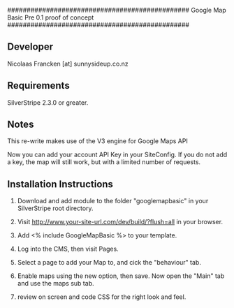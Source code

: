 ###############################################
Google Map Basic
Pre 0.1 proof of concept
###############################################

Developer
-----------------------------------------------
Nicolaas Francken [at] sunnysideup.co.nz

Requirements
-----------------------------------------------
SilverStripe 2.3.0 or greater.

Notes
-----------------------------------------------
This re-write makes use of the V3 engine for Google Maps API

Now you can add your account API Key in your SiteConfig. If you do not add
a key, the map will still work, but with a limited number of requests. 


Installation Instructions
-----------------------------------------------
1. Download and add module to the folder "googlemapbasic" in your SilverStripe root directory.

2. Visit http://www.your-site-url.com/dev/build/?flush=all in your browser.

3. Add <% include GoogleMapBasic %> to your template.

4. Log into the CMS, then visit Pages.

5. Select a page to add your Map to, and cick the "behaviour" tab.

6. Enable maps using the new option, then save. Now open the "Main" tab and use the maps sub tab.

7. review on screen and code CSS for the right look and feel.
